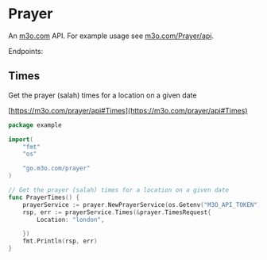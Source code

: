# Prayer

An [m3o.com](https://m3o.com) API. For example usage see [m3o.com/Prayer/api](https://m3o.com/Prayer/api).

Endpoints:

## Times

Get the prayer (salah) times for a location on a given date


[https://m3o.com/prayer/api#Times](https://m3o.com/prayer/api#Times)

```go
package example

import(
	"fmt"
	"os"

	"go.m3o.com/prayer"
)

// Get the prayer (salah) times for a location on a given date
func PrayerTimes() {
	prayerService := prayer.NewPrayerService(os.Getenv("M3O_API_TOKEN"))
	rsp, err := prayerService.Times(&prayer.TimesRequest{
		Location: "london",

	})
	fmt.Println(rsp, err)
}
```
